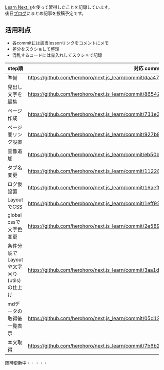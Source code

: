  [Learn Next.js](https://nextjs.org/learn)を使って習得したことを記録しています。  
 後日[ブログ](https://easy-notion-blog-02.vercel.app/blog)にまとめ記事を投稿予定です。

 ## 活用利点
 - 各commitには該当lessonリンクをコメントにメモ
 - 差分をスクショして整理
 - 混乱するコードには赤入れしてスクショで記録


| step順 | 対応 commit |
| ----------- | --------------- |
| 準備 | https://github.com/herohoro/next.js_learn/commit/daa476308b81f1bdb958d7480230d70821d0e441 |
| 見出し文字を編集 | https://github.com/herohoro/next.js_learn/commit/86542cf63796e7a38408970b889af483604fffb5 |
| ページ作成 | https://github.com/herohoro/next.js_learn/commit/731e36f21376c1f30186476a062e607f41afcfbd |
| ページ間リンク設置 | https://github.com/herohoro/next.js_learn/commit/927b9e9052fc076a6552a930fb0decd0429803bf |
| 画像追加 | https://github.com/herohoro/next.js_learn/commit/eb50b3db726d5c335851e91211e387dca412fb3a |
| タブ名変更 | https://github.com/herohoro/next.js_learn/commit/11228503171d37ae86b1203e20a7b14851ad0046 |
| ログ仮設置 | https://github.com/herohoro/next.js_learn/commit/16aefff24036b5c4973d0b390176530df0472258 |
| LayoutでCSS | https://github.com/herohoro/next.js_learn/commit/1eff9211ffb4eeec757da29a8344c43cba291ac9 |
| global cssで<a>文字色変更 | https://github.com/herohoro/next.js_learn/commit/2e5892fcda89cba441a01d67230eb3ba831017fd |
| 条件分岐でLayoutや文字回り(utils)の仕上げ | https://github.com/herohoro/next.js_learn/commit/3aa1d663de44ef0ade6afd84fb12b9cb510346a0 |
| mdデータの取得後一覧表示 | https://github.com/herohoro/next.js_learn/commit/05d1290e66a311aed2fa3a3f5c768fee4229ede7 |
| 本文取得 | https://github.com/herohoro/next.js_learn/commit/7b6b22baf98b9eb3529f5c13a7874b11d9249013 |



随時更新中・・・・・